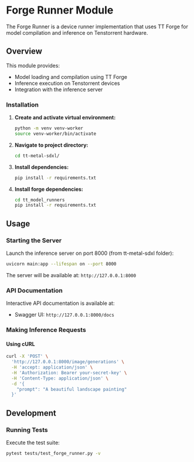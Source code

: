 
# Forge Runner Module

The Forge Runner is a device runner implementation that uses TT Forge for model compilation and inference on Tenstorrent hardware.

## Overview

This module provides:
- Model loading and compilation using TT Forge
- Inference execution on Tenstorrent devices
- Integration with the inference server

### Installation

1. **Create and activate virtual environment:**
   ```bash
   python -m venv venv-worker
   source venv-worker/bin/activate
   ```

2. **Navigate to project directory:**
   ```bash
   cd tt-metal-sdxl/
   ```

3. **Install dependencies:**
   ```bash
   pip install -r requirements.txt
   ```

3. **Install forge dependencies:**
   ```bash
   cd tt_model_runners
   pip install -r requirements.txt
   ```

## Usage

### Starting the Server

Launch the inference server on port 8000 (from tt-metal-sdxl folder):
```bash
uvicorn main:app --lifespan on --port 8000
```

The server will be available at: `http://127.0.0.1:8000`

### API Documentation

Interactive API documentation is available at:
- Swagger UI: `http://127.0.0.1:8000/docs`

### Making Inference Requests

#### Using cURL
```bash
curl -X 'POST' \
  'http://127.0.0.1:8000/image/generations' \
  -H 'accept: application/json' \
  -H 'Authorization: Bearer your-secret-key' \
  -H 'Content-Type: application/json' \
  -d '{
    "prompt": "A beautiful landscape painting"
  }'
```

## Development

### Running Tests

Execute the test suite:
```bash
pytest tests/test_forge_runner.py -v
```

